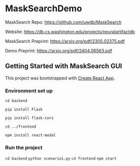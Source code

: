 # MaskSearchDemo

MaskSearch Repo: https://github.com/uwdb/MaskSearch

Website: https://db.cs.washington.edu/projects/neuralartifactdb

MaskSearch Preprint: https://arxiv.org/pdf/2305.02375.pdf

Demo Preprint: https://arxiv.org/pdf/2404.06563.pdf


## Getting Started with MaskSearch GUI

This project was bootstrapped with [Create React App](https://github.com/facebook/create-react-app).


### Environment set up

`cd backend`

`pip install Flask`

`pip install flask-cors`

`cd ../frontend`

`npm install react-modal`


### Run the project

`cd backend`
`python scenario1.py`
`cd frontend`
`npm start`
